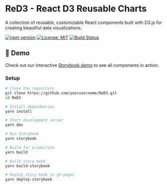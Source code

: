 # ReD3 - React D3 Reusable Charts

A collection of reusable, customizable React components built with D3.js for creating beautiful data visualizations.

[![npm version](https://badge.fury.io/js/red3.svg)](https://badge.fury.io/js/red3)
[![License: MIT](https://img.shields.io/badge/License-MIT-yellow.svg)](https://opensource.org/licenses/MIT)
[![Build Status](https://github.com/yourusername/ReD3/workflows/CI/badge.svg)](https://github.com/yourusername/ReD3/actions)

## 🎯 Demo

Check out our interactive [Storybook demo](https://brajendraswain.github.io/ReD3/?path=/story/components-basicchart--large-dataset&args=width:850) to see all components in action.

### Setup

```bash
# Clone the repository
git clone https://github.com/yourusername/ReD3.git
cd ReD3

# Install dependencies
yarn install

# Start development server
yarn dev

# Run Storybook
yarn storybook

# Build for production
yarn build

# build story book
yarn build-storybook

# Deploy story book to gh-pages
yarn deploy-storybook
```
